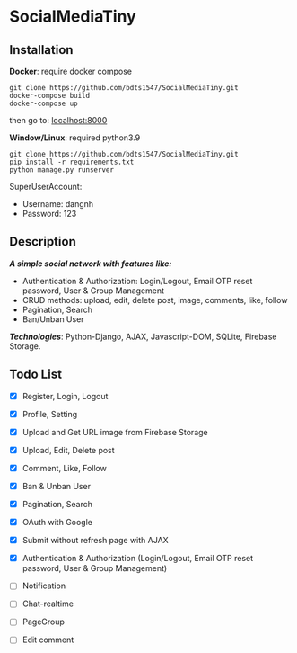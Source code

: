 # SocialMediaTiny

## Installation
**Docker**: require docker compose
```
git clone https://github.com/bdts1547/SocialMediaTiny.git
docker-compose build
docker-compose up
```
then go to: [localhost:8000](http://localhost:8000)

**Window/Linux**: required python3.9
```
git clone https://github.com/bdts1547/SocialMediaTiny.git
pip install -r requirements.txt
python manage.py runserver
```

SuperUserAccount: 
- Username: dangnh
- Password: 123

## Description
***A simple social network with features like:***

- Authentication & Authorization: Login/Logout, Email OTP reset password, User & Group Management
- CRUD methods: upload, edit, delete post, image, comments, like, follow
- Pagination, Search
- Ban/Unban User

***Technologies***:
 Python-Django, AJAX, Javascript-DOM, SQLite, Firebase Storage.



## Todo List
- [x] Register, Login, Logout
- [x] Profile, Setting
- [x] Upload and Get URL image from Firebase Storage
- [x] Upload, Edit, Delete post
- [x] Comment, Like, Follow
- [x] Ban & Unban User
- [x] Pagination, Search
- [x] OAuth with Google
- [x] Submit without refresh page with AJAX
- [x] Authentication & Authorization (Login/Logout, Email OTP reset password, User & Group Management)
- [ ] Notification
- [ ] Chat-realtime
- [ ] PageGroup
- [ ] Edit comment





